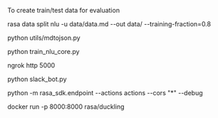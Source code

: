To create train/test data for evaluation

rasa data split nlu -u data/data.md --out data/ --training-fraction=0.8

python utils/mdtojson.py

python train_nlu_core.py

ngrok http 5000

python slack_bot.py

python -m rasa_sdk.endpoint --actions actions --cors "*" --debug

docker run -p 8000:8000 rasa/duckling

